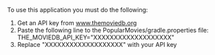 To use this application you must do the following:
  1. Get an API key from www.themoviedb.org
  2. Paste the following line to the PopularMovies/gradle.properties file:
    THE_MOVIEDB_API_KEY="XXXXXXXXXXXXXXXXXXX"
  3. Replace "XXXXXXXXXXXXXXXXXXX" with your API key
